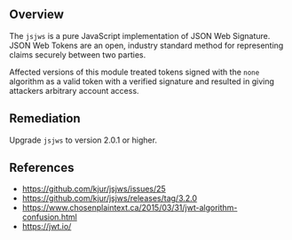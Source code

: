 ## Overview
The `jsjws` is a pure JavaScript implementation of JSON Web Signature. JSON Web Tokens are an open, industry standard method for representing claims securely between two parties.

Affected versions of this module treated tokens signed with the `none` algorithm as a valid token with a verified signature and resulted in giving attackers arbitrary account access.

## Remediation
Upgrade `jsjws` to version 2.0.1 or higher.

## References
- https://github.com/kjur/jsjws/issues/25
- https://github.com/kjur/jsjws/releases/tag/3.2.0
- https://www.chosenplaintext.ca/2015/03/31/jwt-algorithm-confusion.html
- https://jwt.io/
